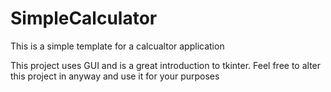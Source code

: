 # SimpleCalculator
This is a simple template for a calcualtor application

This project uses GUI and is a great introduction to tkinter. Feel free to alter this project in anyway and use it for your purposes
